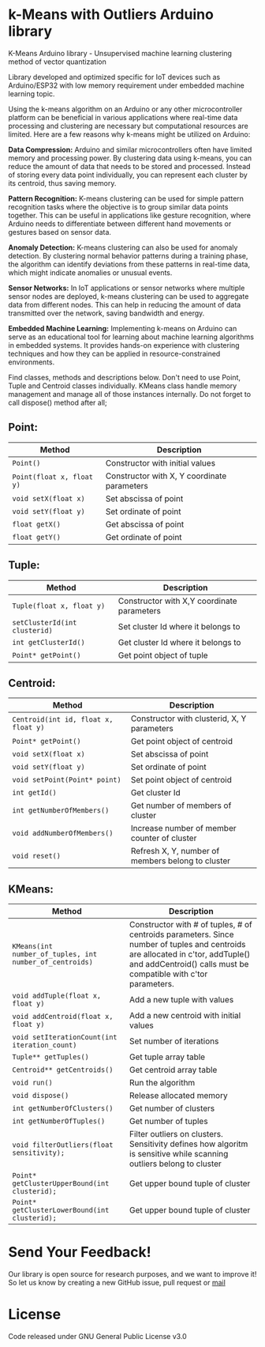 # k-Means with Outliers Arduino library
K-Means Arduino library - Unsupervised machine learning clustering method of vector quantization 

Library developed and optimized specific for IoT devices such as Arduino/ESP32 with low memory requirement under embedded machine learning topic.

Using the k-means algorithm on an Arduino or any other microcontroller platform can be beneficial in various applications where real-time data processing and clustering are necessary but computational resources are limited. Here are a few reasons why k-means might be utilized on Arduino:

**Data Compression:** Arduino and similar microcontrollers often have limited memory and processing power. By clustering data using k-means, you can reduce the amount of data that needs to be stored and processed. Instead of storing every data point individually, you can represent each cluster by its centroid, thus saving memory.

**Pattern Recognition:** K-means clustering can be used for simple pattern recognition tasks where the objective is to group similar data points together. This can be useful in applications like gesture recognition, where Arduino needs to differentiate between different hand movements or gestures based on sensor data.

**Anomaly Detection:** K-means clustering can also be used for anomaly detection. By clustering normal behavior patterns during a training phase, the algorithm can identify deviations from these patterns in real-time data, which might indicate anomalies or unusual events.

**Sensor Networks:** In IoT applications or sensor networks where multiple sensor nodes are deployed, k-means clustering can be used to aggregate data from different nodes. This can help in reducing the amount of data transmitted over the network, saving bandwidth and energy.

**Embedded Machine Learning:** Implementing k-means on Arduino can serve as an educational tool for learning about machine learning algorithms in embedded systems. It provides hands-on experience with clustering techniques and how they can be applied in resource-constrained environments.

Find classes, methods and descriptions below. Don't need to use Point, Tuple and Centroid classes individually. KMeans class handle memory management and manage all of those instances internally. Do not forget to call dispose() method after all;

## Point:
| Method | Description |
| --- | --- |
| `Point()` | Constructor with initial values |
| `Point(float x, float y)` | Constructor with X, Y coordinate parameters |
| `void setX(float x)` | Set abscissa of point |
| `void setY(float y)` | Set ordinate of point |
| `float getX()` | Get abscissa of point |
| `float getY()` | Get ordinate of point |

## Tuple:
| Method | Description |
| --- | --- |
| `Tuple(float x, float y)` | Constructor with X,Y coordinate parameters |
| `setClusterId(int clusterid)` | Set cluster Id where it belongs to |
| `int getClusterId()` | Get cluster Id where it belongs to |
| `Point* getPoint()` | Get point object of tuple |

## Centroid:
| Method | Description |
| --- | --- |
| `Centroid(int id, float x, float y)` | Constructor with clusterid, X, Y parameters |
| `Point* getPoint()` | Get point object of centroid |
| `void setX(float x)` | Set abscissa of point |
| `void setY(float y)` | Set ordinate of point |
| `void setPoint(Point* point)` | Set point object of centroid |
| `int getId()` | Get cluster Id |
| `int getNumberOfMembers()` | Get number of members of cluster |
| `void addNumberOfMembers()` | Increase number of member counter of cluster |
| `void reset()` | Refresh X, Y, number of members belong to cluster |

## KMeans:
| Method | Description |
| --- | --- |
| `KMeans(int number_of_tuples, int number_of_centroids)` | Constructor with # of tuples, # of centroids parameters. Since number of tuples and centroids are allocated in c'tor, addTuple() and addCentroid() calls must be compatible with c'tor parameters. |
| `void addTuple(float x, float y)` | Add a new tuple with values |
| `void addCentroid(float x, float y)` | Add a new centroid with initial values|
| `void setIterationCount(int iteration_count)` | Set number of iterations |
| `Tuple** getTuples()` | Get tuple array table |
| `Centroid** getCentroids()` | Get centroid array table |
| `void run()` | Run the algorithm |
| `void dispose()` | Release allocated memory |
| `int getNumberOfClusters()` | Get number of clusters |
| `int getNumberOfTuples()` | Get number of tuples |
| `void filterOutliers(float sensitivity);` | Filter outliers on clusters. Sensitivity defines how algoritm is sensitive while scanning outliers belong to cluster |
| `Point* getClusterUpperBound(int clusterid);` | Get upper bound tuple of cluster |
| `Point* getClusterLowerBound(int clusterid);` | Get upper bound tuple of cluster |

# Send Your Feedback!
Our library is open source for research purposes, and we want to improve it! So let us know by creating a new GitHub issue, pull request or [mail](mailto:orkungdk@outlook.com?subject=GitHub-kMeans%20repository)

# License
Code released under GNU General Public License v3.0
